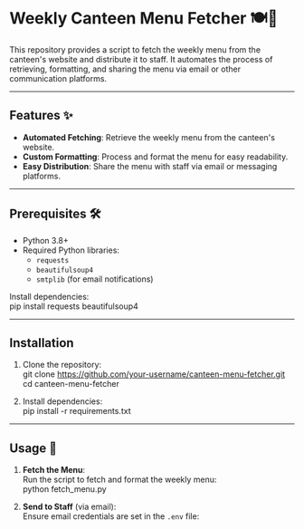 # Weekly Canteen Menu Fetcher 🍽️📅  

This repository provides a script to fetch the weekly menu from the canteen's website and distribute it to staff. It automates the process of retrieving, formatting, and sharing the menu via email or other communication platforms.

---

## Features ✨  

- **Automated Fetching**: Retrieve the weekly menu from the canteen's website.  
- **Custom Formatting**: Process and format the menu for easy readability.  
- **Easy Distribution**: Share the menu with staff via email or messaging platforms.  

---

## Prerequisites 🛠️  

- Python 3.8+  
- Required Python libraries:
  - `requests`
  - `beautifulsoup4`
  - `smtplib` (for email notifications)  

Install dependencies:  
pip install requests beautifulsoup4  

---

## Installation  

1. Clone the repository:  
git clone https://github.com/your-username/canteen-menu-fetcher.git  
cd canteen-menu-fetcher  

2. Install dependencies:  
pip install -r requirements.txt  

---

## Usage 🔧  

1. **Fetch the Menu**:  
Run the script to fetch and format the weekly menu:  
python fetch_menu.py  

2. **Send to Staff** (via email):  
Ensure email credentials are set in the `.env` file:  
